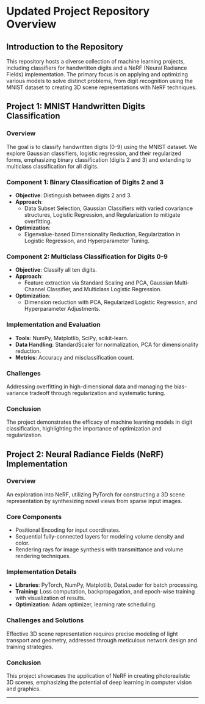 # Updated Project Repository Overview

## Introduction to the Repository
This repository hosts a diverse collection of machine learning projects, including classifiers for handwritten digits and a NeRF (Neural Radiance Fields) implementation. The primary focus is on applying and optimizing various models to solve distinct problems, from digit recognition using the MNIST dataset to creating 3D scene representations with NeRF techniques.

## Project 1: MNIST Handwritten Digits Classification

### Overview
The goal is to classify handwritten digits (0-9) using the MNIST dataset. We explore Gaussian classifiers, logistic regression, and their regularized forms, emphasizing binary classification (digits 2 and 3) and extending to multiclass classification for all digits.

### Component 1: Binary Classification of Digits 2 and 3
- **Objective**: Distinguish between digits 2 and 3.
- **Approach**:
  - Data Subset Selection, Gaussian Classifiers with varied covariance structures, Logistic Regression, and Regularization to mitigate overfitting.
- **Optimization**:
  - Eigenvalue-based Dimensionality Reduction, Regularization in Logistic Regression, and Hyperparameter Tuning.

### Component 2: Multiclass Classification for Digits 0-9
- **Objective**: Classify all ten digits.
- **Approach**:
  - Feature extraction via Standard Scaling and PCA, Gaussian Multi-Channel Classifier, and Multiclass Logistic Regression.
- **Optimization**:
  - Dimension reduction with PCA, Regularized Logistic Regression, and Hyperparameter Adjustments.

### Implementation and Evaluation
- **Tools**: NumPy, Matplotlib, SciPy, scikit-learn.
- **Data Handling**: StandardScaler for normalization, PCA for dimensionality reduction.
- **Metrics**: Accuracy and misclassification count.

### Challenges
Addressing overfitting in high-dimensional data and managing the bias-variance tradeoff through regularization and systematic tuning.

### Conclusion
The project demonstrates the efficacy of machine learning models in digit classification, highlighting the importance of optimization and regularization.

## Project 2: Neural Radiance Fields (NeRF) Implementation

### Overview
An exploration into NeRF, utilizing PyTorch for constructing a 3D scene representation by synthesizing novel views from sparse input images.

### Core Components
- Positional Encoding for input coordinates.
- Sequential fully-connected layers for modeling volume density and color.
- Rendering rays for image synthesis with transmittance and volume rendering techniques.

### Implementation Details
- **Libraries**: PyTorch, NumPy, Matplotlib, DataLoader for batch processing.
- **Training**: Loss computation, backpropagation, and epoch-wise training with visualization of results.
- **Optimization**: Adam optimizer, learning rate scheduling.

### Challenges and Solutions
Effective 3D scene representation requires precise modeling of light transport and geometry, addressed through meticulous network design and training strategies.

### Conclusion
This project showcases the application of NeRF in creating photorealistic 3D scenes, emphasizing the potential of deep learning in computer vision and graphics.

---
